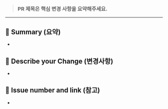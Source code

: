 > ### PR 제목은 핵심 변경 사항을 요약해주세요.
---

## 🙋‍ Summary (요약)

- 

## 🤔 Describe your Change (변경사항)

- 

## 🔗 Issue number and link (참고)

- 

